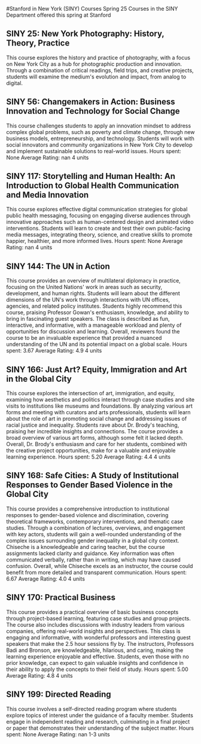 #Stanford in New York (SINY) Courses Spring 25
Courses in the SINY Department offered this spring at Stanford
## SINY 25: New York Photography: History, Theory, Practice
This course explores the history and practice of photography, with a focus on New York City as a hub for photographic production and innovation. Through a combination of critical readings, field trips, and creative projects, students will examine the medium's evolution and impact, from analog to digital.
## SINY 56: Changemakers in Action: Business Innovation and Technology for Social Change
This course challenges students to apply an innovation mindset to address complex global problems, such as poverty and climate change, through new business models, entrepreneurship, and technology. Students will work with social innovators and community organizations in New York City to develop and implement sustainable solutions to real-world issues.
Hours spent: None
Average Rating: nan
4 units
## SINY 117: Storytelling and Human Health: An Introduction to Global Health Communication and Media Innovation
This course explores effective digital communication strategies for global public health messaging, focusing on engaging diverse audiences through innovative approaches such as human-centered design and animated video interventions. Students will learn to create and test their own public-facing media messages, integrating theory, science, and creative skills to promote happier, healthier, and more informed lives.
Hours spent: None
Average Rating: nan
4 units
## SINY 144: The UN in Action
This course provides an overview of multilateral diplomacy in practice, focusing on the United Nations' work in areas such as security, development, and human rights. Students will learn about the different dimensions of the UN's work through interactions with UN offices, agencies, and related policy institutes.
Students highly recommend this course, praising Professor Gowan's enthusiasm, knowledge, and ability to bring in fascinating guest speakers. The class is described as fun, interactive, and informative, with a manageable workload and plenty of opportunities for discussion and learning. Overall, reviewers found the course to be an invaluable experience that provided a nuanced understanding of the UN and its potential impact on a global scale.
Hours spent: 3.67
Average Rating: 4.9
4 units
## SINY 166: Just Art?  Equity, Immigration and Art in the Global City
This course explores the intersection of art, immigration, and equity, examining how aesthetics and politics interact through case studies and site visits to institutions like museums and foundations. By analyzing various art forms and meeting with curators and arts professionals, students will learn about the role of art in promoting social change and addressing issues of racial justice and inequality.
Students rave about Dr. Brody's teaching, praising her incredible insights and connections. The course provides a broad overview of various art forms, although some felt it lacked depth. Overall, Dr. Brody's enthusiasm and care for her students, combined with the creative project opportunities, make for a valuable and enjoyable learning experience.
Hours spent: 5.20
Average Rating: 4.4
4 units
## SINY 168: Safe Cities: A Study of Institutional Responses to Gender Based Violence in the Global City
This course provides a comprehensive introduction to institutional responses to gender-based violence and discrimination, covering theoretical frameworks, contemporary interventions, and thematic case studies. Through a combination of lectures, overviews, and engagement with key actors, students will gain a well-rounded understanding of the complex issues surrounding gender inequality in a global city context.
Chiseche is a knowledgeable and caring teacher, but the course assignments lacked clarity and guidance. Key information was often communicated verbally, rather than in writing, which may have caused confusion. Overall, while Chiseche excels as an instructor, the course could benefit from more detailed and transparent communication.
Hours spent: 6.67
Average Rating: 4.0
4 units
## SINY 170: Practical Business
This course provides a practical overview of basic business concepts through project-based learning, featuring case studies and group projects. The course also includes discussions with industry leaders from various companies, offering real-world insights and perspectives.
This class is engaging and informative, with wonderful professors and interesting guest speakers that make the 2.5 hour sessions fly by. The instructors, Professors Badi and Bronson, are knowledgeable, hilarious, and caring, making the learning experience enjoyable and effective. Students, even those with no prior knowledge, can expect to gain valuable insights and confidence in their ability to apply the concepts to their field of study.
Hours spent: 5.00
Average Rating: 4.8
4 units
## SINY 199: Directed Reading
This course involves a self-directed reading program where students explore topics of interest under the guidance of a faculty member. Students engage in independent reading and research, culminating in a final project or paper that demonstrates their understanding of the subject matter.
Hours spent: None
Average Rating: nan
1-3 units